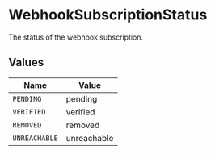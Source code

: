 # WebhookSubscriptionStatus

The status of the webhook subscription.


## Values

| Name          | Value         |
| ------------- | ------------- |
| `PENDING`     | pending       |
| `VERIFIED`    | verified      |
| `REMOVED`     | removed       |
| `UNREACHABLE` | unreachable   |